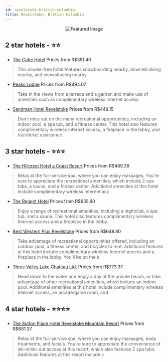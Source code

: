 ```yaml
---
id: revelstoke-british-columbia
title: Revelstoke, British Columbia
---
```


<center><img src="https://i.travelapi.com/hotels/1000000/460000/457600/457589/4250f59f_z.jpg" alt="Featured Image" /></center>


##  2 star hotels - ⭐️⭐️

-    [The Cube Hotel](https://us.hurb.com/br/hotels/revelstoke/the-cube-hotel-JNP-JP136463?cmp=18055) Prices from R$351.40
   > This smoke-free hotel features snowboarding nearby, downhill skiing nearby, and snowshoeing nearby.
-    [Peaks Lodge](https://us.hurb.com/br/hotels/revelstoke/peaks-lodge-JNP-JP360552?cmp=18055) Prices from R$494.07
   > Take in the views from a terrace and a garden and make use of amenities such as complimentary wireless Internet access.
-    [Sandman Hotel Revelstoke](https://us.hurb.com/br/hotels/revelstoke/sandman-hotel-revelstoke-JNP-JP063324?cmp=18055) Prices from R$449.15
   > Don't miss out on the many recreational opportunities, including an indoor pool, a spa tub, and a fitness center. This hotel also features complimentary wireless Internet access, a fireplace in the lobby, and tour/ticket assistance.

##  3 star hotels - ⭐️⭐️⭐️

-    [The Hillcrest Hotel a Coast Resort](https://us.hurb.com/br/hotels/revelstoke/the-hillcrest-hotel-a-coast-resort-JNP-JP567420?cmp=18055) Prices from R$489.38
   > Relax at the full-service spa, where you can enjoy massages. You're sure to appreciate the recreational amenities, which include 2 spa tubs, a sauna, and a fitness center. Additional amenities at this hotel include complimentary wireless Internet acc
-    [The Regent Hotel](https://us.hurb.com/br/hotels/revelstoke/the-regent-hotel-JNP-JP217467?cmp=18055) Prices from R$655.60
   > Enjoy a range of recreational amenities, including a nightclub, a spa tub, and a sauna. This hotel also features complimentary wireless Internet access and a fireplace in the lobby.
-    [Best Western Plus Revelstoke](https://us.hurb.com/br/hotels/revelstoke/best-western-plus-revelstoke-JNP-JP130405?cmp=18055) Prices from R$648.80
   > Take advantage of recreational opportunities offered, including an outdoor pool, a fitness center, and bicycles to rent. Additional features at this hotel include complimentary wireless Internet access and a fireplace in the lobby. You'll be on the s
-    [Three Valley Lake Chateau Ltd.](https://us.hurb.com/br/hotels/revelstoke/three-valley-lake-chateau-ltd-JNP-JP837502?cmp=18055) Prices from R$773.37
   > Head down to the water and enjoy a day at the private beach, or take advantage of other recreational amenities, which include an indoor pool. Additional amenities at this hotel include complimentary wireless Internet access, an arcade/game room, and 

##  4 star hotels - ⭐️⭐️⭐️⭐️

-    [The Sutton Place Hotel Revelstoke Mountain Resort](https://us.hurb.com/br/hotels/revelstoke/the-sutton-place-hotel-revelstoke-mountain-resort-JNP-JP071385?cmp=18055) Prices from R$681.37
   > Relax at the full-service spa, where you can enjoy massages, body treatments, and facials. You're sure to appreciate the convenience of ski-in/ski-out access at this resort, which also features 2 spa tubs. Additional features at this resort include c
